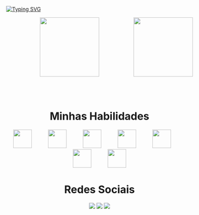 [![Typing SVG](https://readme-typing-svg.herokuapp.com?font=Kanit&pause=1000&color=61dbfbf&size=30&center=true&vCenter=true&width=1000&heigth=100&lines=Olá,+eu+sou+o+Lucas)](https://git.io/typing-svg)

<div align="center">
  <img height="160em" src="https://github-readme-stats-sigma-five.vercel.app/api?username=lucasDBA&show_icons=true&theme=react&include_all_commits=true&count_private=true"/>
  <img align="right" height="160em" src="https://github-readme-stats-sigma-five.vercel.app/api/top-langs/?username=lucasDBA&layout=compact&langs_count=16&theme=react"/>
</div>
<br><br><br>

<h1 align="center">Minhas Habilidades</h1>
<p align="center">
  <img src="https://img.icons8.com/color/48/000000/mysql.png" width="50" style="margin-right: 40px"/>
  <img src="https://img.icons8.com/color/48/000000/microsoft-sql-server.png" width="50" style="margin-right: 40px"/>
  <img src="https://img.icons8.com/color/48/000000/postgreesql.png" width="50" style="margin-right: 40px"/>
  <img src="https://img.icons8.com/color/48/000000/mongodb.png" width="50" style="margin-right: 40px"/>
  <img src="https://img.icons8.com/color/48/000000/amazon-web-services.png" width="50" style="margin-right: 40px"/>
  <img src="https://img.icons8.com/color/48/000000/c-sharp-logo.png" width="50" style="margin-right: 40px"/>
  <img src="https://img.icons8.com/color/48/000000/git.png" width="50"/>
</p>

<div align="center">
  <h1 align="center">Redes Sociais</h1>
  <a href="mailto:lucaswolf1323@gmail.com"><img src="https://img.shields.io/badge/-Gmail-%23333?style=for-the-badge&logo=gmail&logoColor=white" target="_blank"></a>
  <a href="https://www.linkedin.com/in/lucas-lobo-17169b259/"><img src="https://img.shields.io/badge/-LinkedIn-%230077B5?style=for-the-badge&logo=linkedin&logoColor=white" target="_blank"></a>
  <a href="https://www.instagram.com/lucasflobo_/"><img src="https://img.shields.io/badge/Instagram-E4405F?style=for-the-badge&logo=instagram&logoColor=white" target="_blank"></a>
</div>
